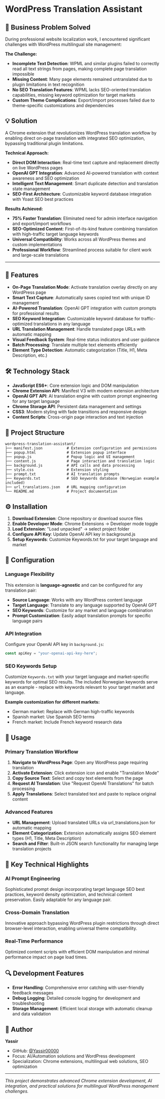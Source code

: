# WordPress Translation Assistant

## 🎯 Business Problem Solved

During professional website localization work, I encountered significant challenges with WordPress multilingual site management:

**The Challenge:**
- **Incomplete Text Detection**: WPML and similar plugins failed to correctly read all text strings from pages, making complete page translation impossible
- **Missing Content**: Many page elements remained untranslated due to plugin limitations in text recognition
- **No SEO Translation Features**: WPML lacks SEO-oriented translation capabilities, missing keyword optimization for target markets
- **Custom Theme Complications**: Export/import processes failed due to theme-specific customizations and dependencies

## 💡 Solution

A Chrome extension that revolutionizes WordPress translation workflow by enabling direct on-page translation with integrated SEO optimization, bypassing traditional plugin limitations.

**Technical Approach:**
- **Direct DOM Interaction**: Real-time text capture and replacement directly on live WordPress pages
- **OpenAI GPT Integration**: Advanced AI-powered translation with context awareness and SEO optimization
- **Intelligent Text Management**: Smart duplicate detection and translation state management
- **SEO-First Architecture**: Customizable keyword database integration with Yoast SEO best practices

**Results Achieved:**
- **75% Faster Translation**: Eliminated need for admin interface navigation and export/import workflows
- **SEO-Optimized Content**: First-of-its-kind feature combining translation with high-traffic target language keywords
- **Universal Compatibility**: Works across all WordPress themes and custom implementations
- **Professional Workflow**: Streamlined process suitable for client work and large-scale translations

---

## 🚀 Features

- **On-Page Translation Mode**: Activate translation overlay directly on any WordPress page
- **Smart Text Capture**: Automatically saves copied text with unique ID management
- **AI-Powered Translation**: OpenAI GPT integration with custom prompts for professional results
- **SEO Keyword Integration**: Customizable keyword database for traffic-optimized translations in any language
- **URL Translation Management**: Handle translated page URLs with automatic mapping
- **Visual Feedback System**: Real-time status indicators and user guidance
- **Batch Processing**: Translate multiple text elements efficiently
- **Element Type Detection**: Automatic categorization (Title, H1, Meta Description, etc.)

## 🛠️ Technology Stack

- **JavaScript ES6+**: Core extension logic and DOM manipulation
- **Chrome Extension API**: Manifest V3 with modern extension architecture
- **OpenAI GPT API**: AI translation engine with custom prompt engineering for any target language
- **Chrome Storage API**: Persistent data management and settings
- **CSS3**: Modern styling with fade transitions and responsive design
- **Content Scripts**: Cross-origin page interaction and text injection

## 📁 Project Structure

```
wordpress-translation-assistant/
├── manifest.json           # Extension configuration and permissions
├── popup.html              # Extension popup interface
├── popup.js                # Popup logic and UI management
├── content.js              # Page interaction and translation logic
├── background.js           # API calls and data processing
├── style.css               # Extension styling
├── prompt.txt              # AI translation prompts
├── Keywords.txt            # SEO keywords database (Norwegian example included)
├── url_translations.json   # URL mapping configuration
└── README.md               # Project documentation
```

## ⚙️ Installation

1. **Download Extension**: Clone repository or download source files
2. **Enable Developer Mode**: Chrome Extensions → Developer mode toggle
3. **Load Extension**: "Load unpacked" → select project folder
4. **Configure API Key**: Update OpenAI API key in background.js
5. **Setup Keywords**: Customize Keywords.txt for your target language and market

## 🔧 Configuration

### Language Flexibility
This extension is **language-agnostic** and can be configured for any translation pair:
- **Source Language**: Works with any WordPress content language
- **Target Language**: Translate to any language supported by OpenAI GPT
- **SEO Keywords**: Customize for any market and language combination
- **Prompt Customization**: Easily adapt translation prompts for specific language pairs

### API Integration
Configure your OpenAI API key in `background.js`:
```javascript
const apiKey = "your-openai-api-key-here";
```

### SEO Keywords Setup
Customize `Keywords.txt` with your target language and market-specific keywords for optimal SEO results. The included Norwegian keywords serve as an example - replace with keywords relevant to your target market and language.

**Example customization for different markets:**
- German market: Replace with German high-traffic keywords
- Spanish market: Use Spanish SEO terms
- French market: Include French keyword research data

## 📖 Usage

### Primary Translation Workflow
1. **Navigate to WordPress Page**: Open any WordPress page requiring translation
2. **Activate Extension**: Click extension icon and enable "Translation Mode"
3. **Copy Source Text**: Select and copy text elements from the page
4. **Request AI Translation**: Use "Request OpenAI Translations" for batch processing
5. **Apply Translations**: Select translated text and paste to replace original content

### Advanced Features
- **URL Management**: Upload translated URLs via url_translations.json for automatic mapping
- **Element Categorization**: Extension automatically assigns SEO element types (H1, Title, Meta Description)
- **Search and Filter**: Built-in JSON search functionality for managing large translation projects

## 🎯 Key Technical Highlights

### AI Prompt Engineering
Sophisticated prompt design incorporating target language SEO best practices, keyword density optimization, and technical content preservation. Easily adaptable for any language pair.

### Cross-Domain Translation
Innovative approach bypassing WordPress plugin restrictions through direct browser-level interaction, enabling universal theme compatibility.

### Real-Time Performance
Optimized content scripts with efficient DOM manipulation and minimal performance impact on page load times.

## 🔍 Development Features

- **Error Handling**: Comprehensive error catching with user-friendly feedback messages
- **Debug Logging**: Detailed console logging for development and troubleshooting
- **Storage Management**: Efficient local storage with automatic cleanup and data validation

## 👤 Author

**Yassir**
- GitHub: [@Yassir00000](https://github.com/Yassir00000)
- Focus: AI/Automation solutions and WordPress development
- Specialization: Chrome extensions, multilingual web solutions, SEO optimization

---

*This project demonstrates advanced Chrome extension development, AI integration, and practical solutions for multilingual WordPress management challenges.*